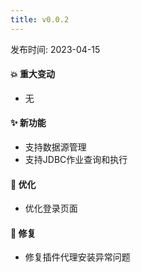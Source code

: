 ```yaml
---
title: v0.0.2
---
```


发布时间: 2023-04-15

#### 💥️ 重大变动

- 无

#### ✨ 新功能

- 支持数据源管理
- 支持JDBC作业查询和执行

#### 🎨 优化

- 优化登录页面

#### 🐛 修复

- 修复插件代理安装异常问题